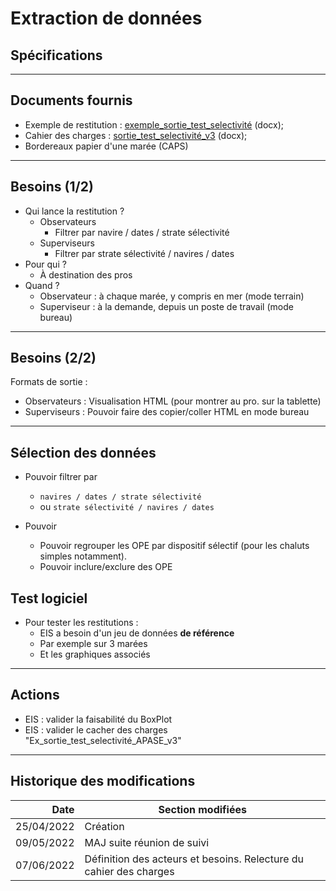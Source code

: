 # Extraction de données
## Spécifications

---
## Documents fournis

- Exemple de restitution : [exemple_sortie_test_selectivité](/projects/apase/doc/apase-doc-exemple_sortie_test_selectivité.docx) (docx);
- Cahier des charges : [sortie_test_selectivité_v3](/projects/apase/doc/apase-doc-sortie_test_selectivité-v3.docx) (docx);
- Bordereaux papier d'une marée (CAPS)
 
---
## Besoins (1/2)

- Qui lance la restitution ?
   * Observateurs 
     * Filtrer par navire / dates / strate sélectivité
   * Superviseurs 
     * Filtrer par strate sélectivité / navires / dates
- Pour qui ? 
  * À destination des pros
- Quand ? 
  * Observateur : à chaque marée, y compris en mer (mode terrain)
  * Superviseur : à la demande, depuis un poste de travail (mode bureau)

---
## Besoins (2/2)

Formats de sortie :
- Observateurs : Visualisation HTML (pour montrer au pro. sur la tablette)
- Superviseurs : Pouvoir faire des copier/coller HTML en mode bureau

---
## Sélection des données 

- Pouvoir filtrer par
    * `navires / dates / strate sélectivité`
    * ou `strate sélectivité / navires / dates`

- Pouvoir  
  * Pouvoir regrouper les OPE par dispositif sélectif (pour les chaluts simples notamment).
  * Pouvoir inclure/exclure des OPE
  
## Test logiciel

 - Pour tester les restitutions :
   * EIS a besoin d'un jeu de données **de référence**
   * Par exemple sur 3 marées
   * Et les graphiques associés

 
---
## Actions

- EIS : valider la faisabilité du BoxPlot
- EIS : valider le cacher des charges "Ex_sortie_test_selectivité_APASE_v3" 

---
## Historique des modifications

|       Date | Section modifiées                                                  |
|-----------:|--------------------------------------------------------------------|
| 25/04/2022 | Création                                                           |
| 09/05/2022 | MAJ suite réunion de suivi                                         |
| 07/06/2022 | Définition des acteurs et besoins. Relecture du cahier des charges |
